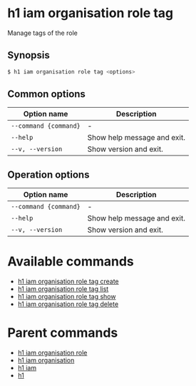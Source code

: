 
# h1 iam organisation role tag

Manage tags of the role

## Synopsis

```bash
$ h1 iam organisation role tag <options>
```

## Common options

| Option name               | Description                 |
| ------------------------- | --------------------------- |
| ```--command {command}``` | -                           |
| ```--help```              | Show help message and exit. |
| ```--v, --version```      | Show version and exit.      |

## Operation options

| Option name               | Description                 |
| ------------------------- | --------------------------- |
| ```--command {command}``` | -                           |
| ```--help```              | Show help message and exit. |
| ```--v, --version```      | Show version and exit.      |

# Available commands

* [h1 iam organisation role tag create](./create/README.md)
* [h1 iam organisation role tag list](./list/README.md)
* [h1 iam organisation role tag show](./show/README.md)
* [h1 iam organisation role tag delete](./delete/README.md)

# Parent commands

* [h1 iam organisation role](./../README.md)
* [h1 iam organisation](./../../README.md)
* [h1 iam](./../../../README.md)
* [h1](./../../../../README.md)
